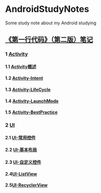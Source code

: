 # AndroidStudyNotes
Some study note about my Android studying
## [《第一行代码》（第二版）笔记](https://github.com/wowGZ/AndroidStudyNotes/tree/master/NotesAboutTheCodeOfTheFirstLine)
### 1 [Activity](https://github.com/wowGZ/AndroidStudyNotes/tree/master/NotesAboutTheCodeOfTheFirstLine/NotesAboutActivity)
#### 1.1 [Activity概述](https://github.com/wowGZ/AndroidStudyNotes/blob/master/NotesAboutTheCodeOfTheFirstLine/NotesAboutActivity/Activity-ShortIntroduce.md)
#### 1.2 [Activity-Intent](https://github.com/wowGZ/AndroidStudyNotes/blob/master/NotesAboutTheCodeOfTheFirstLine/NotesAboutActivity/Activity-Intent.md)
#### 1.3 [Activity-LifeCycle](https://github.com/wowGZ/AndroidStudyNotes/blob/master/NotesAboutTheCodeOfTheFirstLine/NotesAboutActivity/Activity-LifeCycle.md)
#### 1.4 [Activity-LaunchMode](https://github.com/wowGZ/AndroidStudyNotes/blob/master/NotesAboutTheCodeOfTheFirstLine/NotesAboutActivity/Activity-LaunchMode.md)
#### 1.5 [Activity-BestPractice](https://github.com/wowGZ/AndroidStudyNotes/blob/master/NotesAboutTheCodeOfTheFirstLine/NotesAboutActivity/Activity-BestPractice.md)

### 2 [UI](https://github.com/wowGZ/AndroidStudyNotes/tree/master/NotesAboutTheCodeOfTheFirstLine/NotesAboutUI)
#### 2.1 [UI-常用控件](https://github.com/wowGZ/AndroidStudyNotes/blob/master/NotesAboutTheCodeOfTheFirstLine/NotesAboutUI/UI-%E5%B8%B8%E7%94%A8%E6%8E%A7%E4%BB%B6.md)
#### 2.2 [UI-基本布局](https://github.com/wowGZ/AndroidStudyNotes/blob/master/NotesAboutTheCodeOfTheFirstLine/NotesAboutUI/UI-%E5%9F%BA%E6%9C%AC%E5%B8%83%E5%B1%80.md)
#### 2.3 [UI-自定义控件](https://github.com/wowGZ/AndroidStudyNotes/blob/master/NotesAboutTheCodeOfTheFirstLine/NotesAboutUI/UI-%E8%87%AA%E5%AE%9A%E4%B9%89%E6%8E%A7%E4%BB%B6.md)
#### 2.4[UI-ListView](https://github.com/wowGZ/AndroidStudyNotes/blob/master/NotesAboutTheCodeOfTheFirstLine/NotesAboutUI/UI-ListView.md)
#### 2.5[UI-RecyclerView](https://github.com/wowGZ/AndroidStudyNotes/blob/master/NotesAboutTheCodeOfTheFirstLine/NotesAboutUI/UI-RecyclerView.md)
